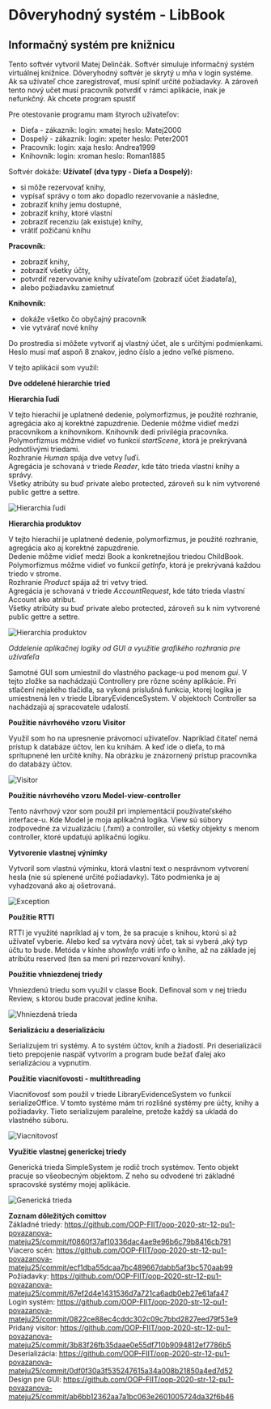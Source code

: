 # Dôveryhodný systém - LibBook
## Informačný systém pre knižnicu

Tento softvér vytvoril Matej Delinčák. Softvér simuluje informačný systém virtuálnej knižnice. Dôveryhodný softvér je skrytý u mňa v login systéme. Ak sa užívateľ chce zaregistrovať, musí splniť určité požiadavky. A zároveň tento nový učet musí pracovník potvrdiť v rámci aplikácie, inak je nefunkčný. Ak chcete program spustiť 

Pre otestovanie programu mam štyroch uživateľov:
- Dieťa - zákaznik: login: xmatej heslo: Matej2000
- Dospelý - zákaznik: login: xpeter heslo: Peter2001
- Pracovník: login: xaja heslo: Andrea1999
- Knihovník: login: xroman heslo: Roman1885

Softvér dokáže:
**Užívateľ (dva typy - Dieťa a Dospelý):**
  - si môže rezervovať knihy, 
  - vypísať správy o tom ako dopadlo rezervovanie a následne, 
  - zobraziť knihy jemu dostupné,
  - zobraziť  knihy, ktoré vlastní
  - zobraziť recenziu (ak existuje) knihy,
  - vrátiť požičanú knihu
  
**Pracovník:**
  - zobraziť knihy,
  - zobraziť všetky účty,
  - potvrdiť rezervovanie knihy užívateľom (zobraziť účet žiadateľa),
  - alebo požiadavku zamietnuť
  
**Knihovník:**
  - dokáže všetko čo obyčajný pracovník
  - vie vytvárať nové knihy
  
Do prostredia si môžete vytvoriť aj vlastný účet, ale s určitými podmienkami. Heslo musí mať aspoň 8 znakov, jedno číslo a jedno veľké písmeno.

V tejto aplikácií som využil:

**Dve oddelené hierarchie tried**

**Hierarchia ľudí**

V tejto hierachií je uplatnené dedenie, polymorfizmus, je použité rozhranie, agregácia ako aj korektné zapuzdrenie.
Dedenie môžme vidieť medzi pracovníkom a knihovníkom. Knihovník dedí privilégia pracovníka.  
Polymorfizmus môžme vidieť vo funkcií *startScene*, ktorá je prekrývaná jednotlivými triedami.  
Rozhranie *Human* spája dve vetvy ľuďí.  
Agregácia je schovaná v triede *Reader*, kde táto trieda vlastní knihy a správy.  
Všetky atribúty su buď private alebo protected, zároveň su k ním vytvorené public gettre a settre.  

![Hierarchia ľudí](https://github.com/OOP-FIIT/oop-2020-str-12-pu1-povazanova-mateju25/blob/master/docs/HierarchiaHuman.png)

**Hierarchia produktov**

V tejto hierachií je uplatnené dedenie, polymorfizmus, je použité rozhranie, agregácia ako aj korektné zapuzdrenie.  
Dedenie môžme vidieť medzi Book a konkretnejšou triedou ChildBook.  
Polymorfizmus môžme vidieť vo funkcií *getInfo*, ktorá je prekrývaná každou triedo v strome.  
Rozhranie *Product* spája až tri vetvy tried.  
Agregácia je schovaná v triede *AccountRequest*, kde táto trieda vlastní Account ako atribut.  
Všetky atribúty su buď private alebo protected, zároveň su k ním vytvorené public gettre a settre.  

![Hierarchia produktov](https://github.com/OOP-FIIT/oop-2020-str-12-pu1-povazanova-mateju25/blob/master/docs/HierarchiaProduct.png)

**Oddelenie aplikačnej logiky od GUI* a využitie grafikého rozhrania pre užívaťeľa*

Samotné GUI som umiestnil do vlastného package-u pod menom *gui*. V tejto zložke sa nachádzajú Controllery pre rôzne scény aplikácie. Pri stlačení nejakého tlačidla, sa vykoná prislušná funkcia, ktorej logika je umiestnená len v triede LibraryEvidenceSystem. V objektoch Controller sa nachádzajú aj spracovatele udalostí.

**Použitie návrhového vzoru Visitor**

Využil som ho na upresnenie právomocí uživateľov. Napríklad čitateľ nemá prístup k databáze účtov, len ku knihám. A keď ide o dieťa, to má sprítupnené len určité knihy. Na obrázku je znázornený prístup pracovníka do databázy účtov.

![Visitor](https://github.com/OOP-FIIT/oop-2020-str-12-pu1-povazanova-mateju25/blob/master/docs/Visitor.png)

**Použitie návrhového vzoru Model-view-controller**

Tento návrhový vzor som použil pri implementácií používateľského interface-u. Kde Model je moja aplikačná logika. View sú súbory zodpovedné za vizualizáciu (.fxml) a controller, sú všetky objekty s menom controller, ktoré updatujú aplikačnú logiku. 

**Vytvorenie vlastnej výnimky**

Vytvoril som vlastnú výminku, ktorá vlastní text o nesprávnom vytvorení hesla (nie sú splenené určité požiadavky). Táto podmienka je aj vyhadzovaná ako aj ošetrovaná.

![Exception](https://github.com/OOP-FIIT/oop-2020-str-12-pu1-povazanova-mateju25/blob/master/docs/Exception.png)

**Použitie RTTI**

RTTI je využité napríklad aj v tom, že sa pracuje s knihou, ktorú si až užívateľ vyberie. Alebo keď sa vytvára nový účet, tak si vyberá ,aký typ účtu to bude. Metóda v kinhe *showInfo* vráti info o knihe, až na základe jej atribútu reserved (ten sa mení pri rezervovaní knihy).

**Použitie vhniezdenej triedy**

Vhniezdenú triedu som využil v classe Book. Definoval som v nej triedu Review, s ktorou bude pracovat jedine kniha.

![Vhniezdená trieda](https://github.com/OOP-FIIT/oop-2020-str-12-pu1-povazanova-mateju25/blob/master/docs/EnclosedClass.png)

**Serializáciu a deserializáciu**

Serializujem tri systémy. A to systém účtov, kníh a žiadostí. Pri deserializácií tieto prepojenie naspäť vytvorím a program bude bežať ďalej ako serializáciou a vypnutím.

**Použitie viacniťovosti - multithreading**

Viacniťovosť som použil v triede LibraryEvidenceSystem vo funkcií serializeOffice. V tomto systéme mám tri rozlišné systémy pre účty, knihy a požiadavky. Tieto serializujem paralelne, pretože každý sa ukladá do vlastného súboru.

![Viacnitovosť](https://github.com/OOP-FIIT/oop-2020-str-12-pu1-povazanova-mateju25/blob/master/docs/Viacnitovost.png)

**Využitie vlastnej generickej triedy**

Generická trieda SimpleSystem je rodič troch systémov. Tento objekt pracuje so všeobecným objektom. Z neho su odvodené tri základné spracovské systémy mojej aplikácie.

![Generická trieda](https://github.com/OOP-FIIT/oop-2020-str-12-pu1-povazanova-mateju25/blob/master/docs/GenerickáTrieda.png)

**Zoznam dôležitých comittov**  
Základné triedy: https://github.com/OOP-FIIT/oop-2020-str-12-pu1-povazanova-mateju25/commit/f0860f37af10336dac4ae9e96b6c79b8416cb791  
Viacero scén: https://github.com/OOP-FIIT/oop-2020-str-12-pu1-povazanova-mateju25/commit/ecf1dba55dcaa7bc489667dabb5af3bc570aab99  
Požiadavky: https://github.com/OOP-FIIT/oop-2020-str-12-pu1-povazanova-mateju25/commit/67ef2d4e1431536d7a721ca6adb0eb27e61afa47  
Login systém: https://github.com/OOP-FIIT/oop-2020-str-12-pu1-povazanova-mateju25/commit/0822ce88ec4cddc302c09c7bbd2827eed79f53e9  
Pridaný visitor: https://github.com/OOP-FIIT/oop-2020-str-12-pu1-povazanova-mateju25/commit/3b83f26fb35daae0e55df710b9094812ef7786b5  
Deserializácia: https://github.com/OOP-FIIT/oop-2020-str-12-pu1-povazanova-mateju25/commit/0df0f30a3f535247615a34a008b21850a4ed7d52  
Design pre GUI: https://github.com/OOP-FIIT/oop-2020-str-12-pu1-povazanova-mateju25/commit/ab6bb12362aa7a1bc063e2601005724da32f6b46  
